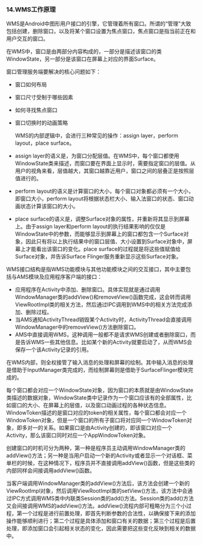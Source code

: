 ### 14.WMS工作原理

WMS是Android中图形用户接口的引擎，它管理着所有窗口。所谓的“管理”大致包括创建，删除窗口，以及将某个窗口设置为焦点窗口，焦点窗口是指当前正在和用户交互的窗口。

在WMS中，窗口是由两部分内容构成的，一部分是描述该窗口的类WindowState，另一部分是该窗口在屏幕上对应的界面Surface。

窗口管理服务端要解决的核心问题如下：

+ 窗口如何布局
+ 窗口尺寸受制于哪些因素
+ 如何寻找焦点窗口
+ 窗口切换时的动画策略

  WMS的内部逻辑中，会进行三种常见的操作：assign layer，perform layout，place surface。

+ assign layer的语义是，为窗口分配层值。在WMS中，每个窗口都使用WindowState类来描述，而窗口要在界面上显示时，需要指定窗口的层值。从用户的视角来看，层值越大，其窗口越靠近用户，窗口之间的层叠正是按照层值进行的。
+ perform layout的语义是计算窗口的大小，每个窗口对象都必须有一个大小，即窗口大小，perform layout将根据状态栏大小、输入法窗口的状态、窗口动画状态计算该窗口的大小。
+ place surface的语义是，调整Surface对象的属性，并重新将其显示到屏幕上。由于assign layer和perform layout的执行结果影响的仅仅是WindowState中的参数，而能够显示到屏幕上的窗口都包含一个Surface对象，因此只有将以上执行结果中的窗口层值、大小设置到Surface对象中，屏幕上才能看出该窗口的变化。place surface的过程就是将这些值赋值给Surface对象，并告诉Surface Flinger服务重新显示这些Surface对象。

WMS接口结构是指WMS功能模块与其他功能模块之间的交互接口，其中主要包括与AMS模块及应用程序客户端的接口：

+ 应用程序在Activity中添加、删除窗口。具体实现就是通过调用WindowManager类的addView()和removeView()函数完成，这会转而调用ViewRootImpl类的相关方法，然后通过IPC调用到WMS中的相关方法完成添加、删除过程。
+ 当AMS通知ActivityThread销毁某个Activity时，ActivityThread会直接调用WindowManager中的removeView()方法删除窗口。
+ AMS中直接调用WMS，这种调用一般都不是请求WMS创建或者删除窗口，而是告诉WMS一些其他信息。比如某个新的Activity就要启动了，从而WMS会保存一个该Activity记录的引用。

在WMS内部，则全权接管了输入消息的处理和屏幕的绘制。其中输入消息的处理是借助于InputManager类完成的，而绘制屏幕则是借助于SurfaceFlinger模块完成的。

每个窗口都会对应一个WindowState对象，因为窗口的本质就是由WindowState类描述的数据对象，WindowState类中记录作为一个窗口应该有的全部属性，比如窗口的大小、在屏幕上的层值，以及窗口动画过程的各种状态信息。WindowToken描述的是窗口对应的token的相关属性，每个窗口都会对应一个WindowToken对象，但是一个窗口的所有子窗口将对应同一个WindowToken对象，即多对一的关系。如果窗口是由Activity创建的，即该窗口对应一个Activity，那么该窗口同时对应一个AppWindowToken对象。

创建窗口的时机可分为两种，第一种是程序员主动调用WindowManager类的addView()方法；另一种是当用户启动一个新的Activity或者显示一个对话框、菜单栏的时候，在这种情况下，程序员并不直接调用addView()函数，但是这些类的内部同样会间接调用addView()函数。

当客户端调用WindowManager类的addView()方法后，该方法会创建一个新的ViewRootImpl对象，然后调用ViewRootImpl类的setView()方法，该方法中会通过IPC方式调用WMS类中内联类Session类的add()方法。Session类的add()方法又会间接调用WMS的addView()方法。addView()流程内部可粗略分为三个小过程，第一个过程是进行前置处理，即首先判断参数的合法性，以确保接下来的添加操作能够顺利进行；第二个过程是具体添加和窗口有关的数据；第三个过程是后置处理，即添加窗口会引起相关状态的变化，因此需要把这些变化反映到相关的数据中。